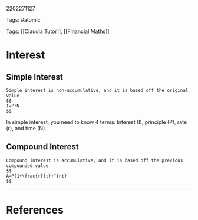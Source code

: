 2202271127

Tags: #atomic

Tags: [[Claudia Tutor]], [[Financial Maths]]

# Interest
## Simple Interest
```ad-tldr
Simple interest is non-accumulative, and it is based off the original value
$$
I=PrN
$$
```
In simple interest, you need to know 4 terms: Interest (I), principle (P), rate (r), and time (N).
## Compound Interest
```ad-tldr
Compound interest is accumulative, and it is based off the previous compounded value
$$
A=P(1+\frac{r}{t})^{nt}
$$
```


---
# References
